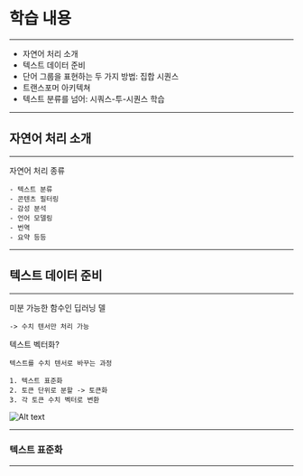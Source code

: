 # 학습 내용

---

- 자연어 처리 소개
- 텍스트 데이터 준비
- 단어 그룹을 표현하는 두 가지 방법: 집합 시퀀스
- 트랜스포머 아키텍쳐
- 텍스트 분류를 넘어: 시쿼스-투-시퀀스 학습

---

## 자연어 처리 소개

---

자연어 처리 종류

	- 텍스트 분류
	- 콘텐츠 필터링
	- 감성 분석
	- 언어 모델링
	- 번역
	- 요약 등등

---

## 텍스트 데이터 준비

---

미분 가능한 함수인 딥러닝 델

	-> 수치 텐서만 처리 가능

텍스트 벡터화?

	텍스트를 수치 텐서로 바꾸는 과정

	1. 텍스트 표준화
	2. 토큰 단위로 분할 -> 토큰화
	3. 각 토큰 수치 벡터로 변환

![Alt text](https://img1.daumcdn.net/thumb/R1280x0/?scode=mtistory2&fname=https%3A%2F%2Fblog.kakaocdn.net%2Fdn%2FbPNKsQ%2FbtspsVtRl7O%2FQnDWdKD09VRUhdHmkgN8mK%2Fimg.png)

---

### 텍스트 표준화

---


